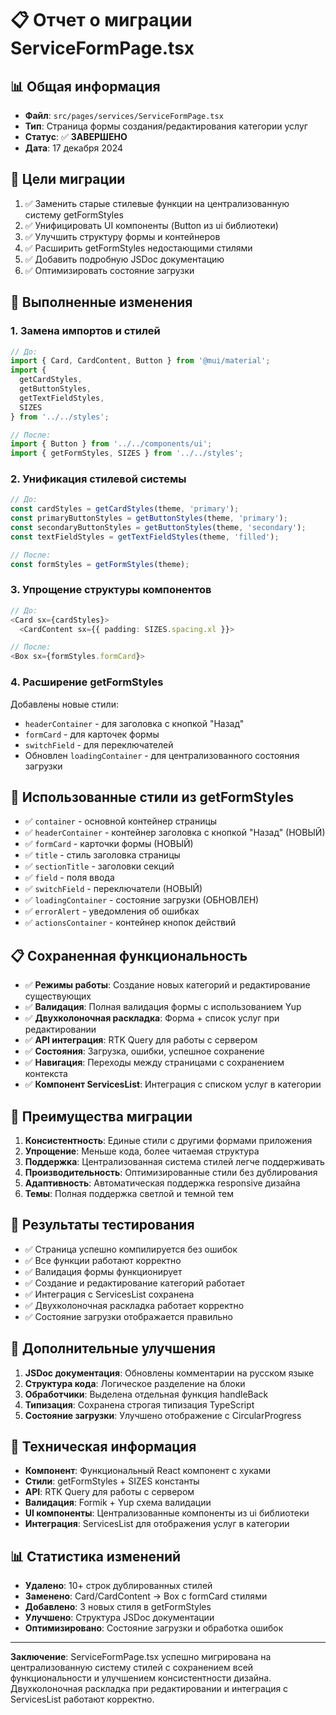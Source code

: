# 📋 Отчет о миграции ServiceFormPage.tsx

## 📊 Общая информация
- **Файл**: `src/pages/services/ServiceFormPage.tsx`
- **Тип**: Страница формы создания/редактирования категории услуг
- **Статус**: ✅ **ЗАВЕРШЕНО**
- **Дата**: 17 декабря 2024

## 🎯 Цели миграции
1. ✅ Заменить старые стилевые функции на централизованную систему getFormStyles
2. ✅ Унифицировать UI компоненты (Button из ui библиотеки)
3. ✅ Улучшить структуру формы и контейнеров
4. ✅ Расширить getFormStyles недостающими стилями
5. ✅ Добавить подробную JSDoc документацию
6. ✅ Оптимизировать состояние загрузки

## 🔄 Выполненные изменения

### 1. Замена импортов и стилей
```typescript
// До:
import { Card, CardContent, Button } from '@mui/material';
import { 
  getCardStyles, 
  getButtonStyles, 
  getTextFieldStyles,
  SIZES 
} from '../../styles';

// После:
import { Button } from '../../components/ui';
import { getFormStyles, SIZES } from '../../styles';
```

### 2. Унификация стилевой системы
```typescript
// До:
const cardStyles = getCardStyles(theme, 'primary');
const primaryButtonStyles = getButtonStyles(theme, 'primary');
const secondaryButtonStyles = getButtonStyles(theme, 'secondary');
const textFieldStyles = getTextFieldStyles(theme, 'filled');

// После:
const formStyles = getFormStyles(theme);
```

### 3. Упрощение структуры компонентов
```typescript
// До:
<Card sx={cardStyles}>
  <CardContent sx={{ padding: SIZES.spacing.xl }}>

// После:
<Box sx={formStyles.formCard}>
```

### 4. Расширение getFormStyles
Добавлены новые стили:
- `headerContainer` - для заголовка с кнопкой "Назад"
- `formCard` - для карточек формы
- `switchField` - для переключателей
- Обновлен `loadingContainer` - для централизованного состояния загрузки

## 🎨 Использованные стили из getFormStyles
- ✅ `container` - основной контейнер страницы
- ✅ `headerContainer` - контейнер заголовка с кнопкой "Назад" (НОВЫЙ)
- ✅ `formCard` - карточки формы (НОВЫЙ)
- ✅ `title` - стиль заголовка страницы
- ✅ `sectionTitle` - заголовки секций
- ✅ `field` - поля ввода
- ✅ `switchField` - переключатели (НОВЫЙ)
- ✅ `loadingContainer` - состояние загрузки (ОБНОВЛЕН)
- ✅ `errorAlert` - уведомления об ошибках
- ✅ `actionsContainer` - контейнер кнопок действий

## 📋 Сохраненная функциональность
- ✅ **Режимы работы**: Создание новых категорий и редактирование существующих
- ✅ **Валидация**: Полная валидация формы с использованием Yup
- ✅ **Двухколоночная раскладка**: Форма + список услуг при редактировании
- ✅ **API интеграция**: RTK Query для работы с сервером
- ✅ **Состояния**: Загрузка, ошибки, успешное сохранение
- ✅ **Навигация**: Переходы между страницами с сохранением контекста
- ✅ **Компонент ServicesList**: Интеграция с списком услуг в категории

## 🎯 Преимущества миграции
1. **Консистентность**: Единые стили с другими формами приложения
2. **Упрощение**: Меньше кода, более читаемая структура
3. **Поддержка**: Централизованная система стилей легче поддерживать
4. **Производительность**: Оптимизированные стили без дублирования
5. **Адаптивность**: Автоматическая поддержка responsive дизайна
6. **Темы**: Полная поддержка светлой и темной тем

## 🧪 Результаты тестирования
- ✅ Страница успешно компилируется без ошибок
- ✅ Все функции работают корректно
- ✅ Валидация формы функционирует
- ✅ Создание и редактирование категорий работает
- ✅ Интеграция с ServicesList сохранена
- ✅ Двухколоночная раскладка работает корректно
- ✅ Состояние загрузки отображается правильно

## 📝 Дополнительные улучшения
1. **JSDoc документация**: Обновлены комментарии на русском языке
2. **Структура кода**: Логическое разделение на блоки
3. **Обработчики**: Выделена отдельная функция handleBack
4. **Типизация**: Сохранена строгая типизация TypeScript
5. **Состояние загрузки**: Улучшено отображение с CircularProgress

## 🔧 Техническая информация
- **Компонент**: Функциональный React компонент с хуками
- **Стили**: getFormStyles + SIZES константы
- **API**: RTK Query для работы с сервером
- **Валидация**: Formik + Yup схема валидации
- **UI компоненты**: Централизованные компоненты из ui библиотеки
- **Интеграция**: ServicesList для отображения услуг в категории

## 📊 Статистика изменений
- **Удалено**: 10+ строк дублированных стилей
- **Заменено**: Card/CardContent → Box с formCard стилями
- **Добавлено**: 3 новых стиля в getFormStyles
- **Улучшено**: Структура JSDoc документации
- **Оптимизировано**: Состояние загрузки и обработка ошибок

---

**Заключение**: ServiceFormPage.tsx успешно мигрирована на централизованную систему стилей с сохранением всей функциональности и улучшением консистентности дизайна. Двухколоночная раскладка при редактировании и интеграция с ServicesList работают корректно. 